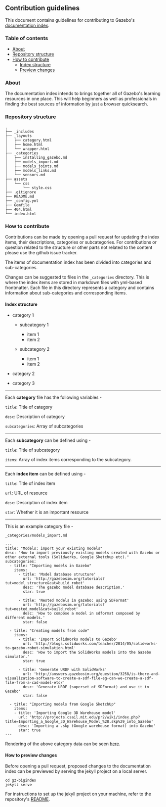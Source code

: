## Contribution guidelines

This document contains guidelines for contributing to Gazebo's [documentation
index](https://osrf.github.io/gz-bigindex/).

### Table of contents

- [About](https://github.com/osrf/gz-bigindex/blob/master/CONTRIBUTING.md#about)
- [Repository structure](https://github.com/osrf/gz-bigindex/blob/master/CONTRIBUTING.md#repository-structure)
- [How to contribute](https://github.com/osrf/gz-bigindex/blob/master/CONTRIBUTING.md#how-to-contribute)
  - [Index structure](https://github.com/osrf/gz-bigindex/blob/master/CONTRIBUTING.md#index-structure)
  - [Preview changes](https://github.com/osrf/gz-bigindex/blob/master/CONTRIBUTING.md#index-structure)

### About

The documentation index intends to brings together all of Gazebo's learning
resources in one place. This will help beginners as well as professionals in
finding the best sources of information by just a browser quicksearch.

### Repository structure

```
.
├── _includes
├── _layouts
│   ├── category.html
│   ├── home.html
│   └── wrapper.html
├── _categories
│   ├── installing_gazebo.md
│   ├── models_import.md
│   ├── models_joints.md
│   ├── models_links.md
│   └── sensors.md
├── assets
│   └── css
│       └── style.css
├── .gitignore
├── README.md
├── _config.yml
├── Gemfile
├── 404.html
└── index.html
```

### How to contribute

Contributions can be made by opening a pull request for updating the index
items, their descriptions, categories or subcategories. For contributions
or question related to the structure or other parts not related to the
content please use the github issue tracker.

The items of documentation index has been divided into categories and
sub-categories.

Changes can be suggested to files in the ```_categories``` directory. This is
where the index items are stored in markdown files with yml-based frontmatter.
Each file in this directory represents a category and contains information
about sub-categories and corresponding items.

#### Index structure

- category 1
    - subcategory 1
        - item 1
        - item 2

    - subcategory 2
        - item 1
        - item 2

- category 2
- category 3
---

Each **category** file has the following variables -

```title```: Title of category

```desc```: Description of category

```subcategories```: Array of subcategories

---

Each **subcategory** can be defined using -

```title```: Title of subcategory

```items```: Array of index items corresponding to the subcategory.

---

Each **index item** can be defined using -

```title```: Title of index item

```url```: URL of resource

```desc```: Description of index item

```star```: Whether it is an important resource

---

This is an example category file -

```_categories/models_import.md```
```
---
title: "Models: import your existing models"
desc: "How to import previously existing models created with Gazebo or other external tools (Solidworks, Google Sketchup etc)."
subcategories:
  - title: "Importing models in Gazebo"
    items:
      - title: 'Model database structure'
        url: 'http://gazebosim.org/tutorials?tut=model_structure&cat=build_robot'
        desc: 'The gazebo model database description.'
        star: true

      - title: 'Nested models in gazebo: using SDFormat'
        url: 'http://gazebosim.org/tutorials?tut=nested_model&cat=build_robot'
        desc: 'How to compose a model in sdformat composed by different models.'
        star: false

  - title: "Creating models from code"
    items:
      - title: 'Import SolidWorks models to Gazebo'
        url: 'http://blogs.solidworks.com/teacher/2014/05/solidworks-to-gazebo-robot-simulation.html'
        desc: 'How to import the SolidWorks models into the Gazebo simulator.'
        star: true

      - title: 'Generate URDF with SolidWorks'
        url: 'http://answers.gazebosim.org/question/3258/is-there-and-visualization-software-to-create-a-sdf-file-eg-can-we-create-a-sdf-file-from-a-cad-model-etc/'
        desc: 'Generate URDF (superset of SDFormat) and use it in Gazebo'
        star: false

  - title: "Importing models from Google SketchUp"
    items:
    - title: 'Importing Google 3D Warehouse model'
      url: 'http://projects.csail.mit.edu/pr2/wiki/index.php?title=Importing_a_Google_3D_Warehouse_Model_%28.skp%29_into_Gazebo'
      desc: 'Importing a .skp (Google warehouse format) into Gazebo'
      star: true
---
```

Rendering of the above category data can be seen [here](https://osrf.github.io/gz-bigindex/categories/models_import.html).

#### How to preview changes

Before opening a pull request, proposed changes to the documentation index can
be previewed by serving the jekyll project on a local server.

```
cd gz-bigindex
jekyll serve
```

For instructions to set up the jekyll project on your machine, refer to the
repository's [README](https://github.com/osrf/gz-bigindex#getting-started).